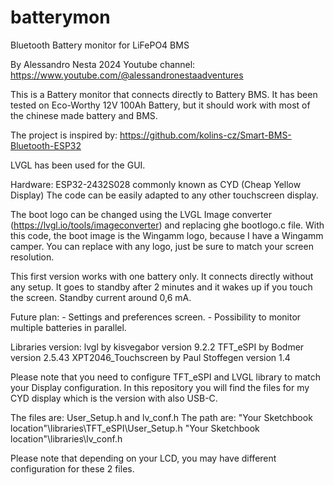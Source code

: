 # batterymon
Bluetooth Battery monitor for LiFePO4 BMS

By Alessandro Nesta 2024
Youtube channel: https://www.youtube.com/@alessandronestaadventures

This is a Battery monitor that connects directly to Battery BMS.
It has been tested on Eco-Worthy 12V 100Ah Battery, but it should work with most of the chinese made battery and BMS.

The project is inspired by: https://github.com/kolins-cz/Smart-BMS-Bluetooth-ESP32

LVGL has been used for the GUI.

Hardware: ESP32-2432S028 commonly known as CYD (Cheap Yellow Display)
The code can be easily adapted to any other touchscreen display.

The boot logo can be changed using the LVGL Image converter (https://lvgl.io/tools/imageconverter) and replacing ghe bootlogo.c file.
With this code, the boot image is the Wingamm logo, because I have a Wingamm camper. You can replace with any logo, just be sure to match your screen resolution.

This first version works with one battery only. It connects directly without any setup.
It goes to standby after 2 minutes and it wakes up if you touch the screen.
Standby current around 0,6 mA.

  Future plan:
    - Settings and preferences screen.
    - Possibility to monitor multiple batteries in parallel.

   Libraries version:
    lvgl by kisvegabor version 9.2.2
    TFT_eSPI by Bodmer version 2.5.43
    XPT2046_Touchscreen by Paul Stoffegen version 1.4

   Please note that you need to configure TFT_eSPI and LVGL library to match your Display configuration.
   In this repository you will find the files for my CYD display which is the version with also USB-C.

   The files are: User_Setup.h and lv_conf.h
    The path are: 
    "Your Sketchbook location"\libraries\TFT_eSPI\User_Setup.h
    "Your Sketchbook location"\libraries\lv_conf.h

   Please note that depending on your LCD, you may have different configuration for these 2 files.

